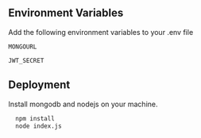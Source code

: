 ## Environment Variables

Add the following environment variables to your .env file

`MONGOURL`

`JWT_SECRET`

## Deployment

Install mongodb and nodejs on your machine.

```bash
  npm install
  node index.js
```
